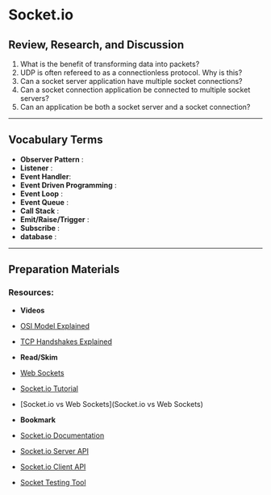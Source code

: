 # Socket.io

## Review, Research, and Discussion
1. What is the benefit of transforming data into packets?
2. UDP is often refereed to as a connectionless protocol. Why is this?
3. Can a socket server application have multiple socket connections?
4. Can a socket connection application be connected to multiple socket servers?
5. Can an application be both a socket server and a socket connection?

--- 

## Vocabulary Terms

* **Observer Pattern** : 
* **Listener** : 
* **Event Handler**:
* **Event Driven Programming** :
* **Event Loop** :
* **Event Queue** :
* **Call Stack** :
* **Emit/Raise/Trigger** :
* **Subscribe** :
* **database** :

---

## Preparation Materials



### Resources:

* **Videos**
* [OSI Model Explained](https://www.youtube.com/watch?v=vv4y_uOneC0)
* [TCP Handshakes Explained](https://www.youtube.com/watch?v=xMtP5ZB3wSk)

* **Read/Skim**
* [Web Sockets](https://en.wikipedia.org/wiki/WebSocket)
* [Socket.io Tutorial](https://www.tutorialspoint.com/socket.io/)
* [Socket.io vs Web Sockets](Socket.io vs Web Sockets)

* **Bookmark**
* [Socket.io Documentation](https://socket.io/docs/v4/index.html)
* [Socket.io Server API](https://socket.io/docs/v3/server-api/index.html)
* [Socket.io Client API](https://socket.io/docs/v3/client-api/index.html)
* [Socket Testing Tool](https://amritb.github.io/socketio-client-tool/)








